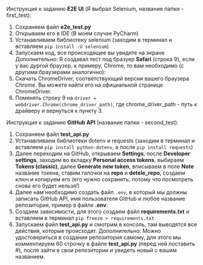 Инструкция к заданию **E2E UI** (Я выбрал Selenium, название папки - first_test):
1) Сохраняем файл **e2e_test.py**
2) Открываем его в IDE (В моем случае PyCharm)
3) Устанавливаем библиотеку selenium (заходим в терминал и вставляем ```pip install -U selenium```)
4) Запускаем код, все происходящее вы увидите на экране
Дополнительно:
Я создавал тест под бразуер **Safari** (строка 9), если у вас дургой браузер, к примеру, Chrome, то вам необходимо (с другими браузерами аналогично):
1) Скачать ChromeDriver, соответствующий версии вашего браузера Chrome. Вы можете найти его на официальной странице ChromeDriver.
2) Поменять строку 9 на ```driver = webdriver.Chrome(chrome_driver_path)```, где chrome_driver_path - путь к драйверу и вернуться к пункту 3.

Инструкция к заданию **GitHub API** (название папки - second_test):
1) Сохраняем файл **test_api.py**
2) Устанавливаем библиотеки dotenv и requests (заходим в терминал и вставляем ```pip install python-dotenv```, а после ```pip install requests```)
3) Далее переходим на GitHub, открываем **Settings**, после **Developer settings**, заходим во вкладку **Personal access tokens**, выбираем **Tokens (classic)**,
далее **Generate new token**, вписываем в поле **Note** название токена, ставим галочки на **repo** и **detele_repo**, создаем ключ и копируем его (его нужно сохранить,
потому что посмотреть снова его будет нельзя!)
5) Далее нам необходимо создать файл ```.env```, в который мы должны записать GitHub API, имя пользователя GitHub и любое название репозитория, пример в файле **.env**.
6) Создаем зависимости, для этого создаем файл **requirements.txt** и вставляем в терминал ```pip freeze > requirements.txt```
7) Запускаем файл **test_api.py** и смотрим в консоль, там выводятся все действия, которые происходят.
Дополнительно:
Можно удостовериться в создании репозитория самому, для этого мы комментируем 60 строчку в файле **test_api.py** (перед ней поставить #),
после зайти в свои репозитории и увидеть новый с вашим названием.

